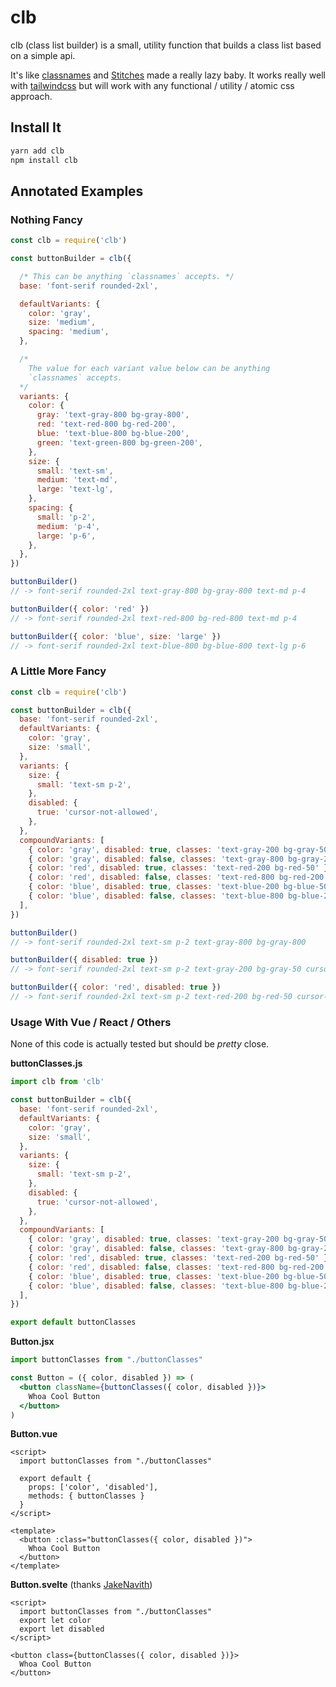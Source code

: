 # clb

clb (class list builder) is a small, utility function that builds a class list based on a simple api.

It's like [classnames](https://github.com/JedWatson/classnames) and [Stitches](https://stitches.dev/) made a really lazy baby. It works really well with [tailwindcss](https://tailwindcss.com/) but will work with any functional / utility / atomic css approach.

## Install It

```bash
yarn add clb
npm install clb
```

## Annotated Examples

### Nothing Fancy

```js
const clb = require('clb')

const buttonBuilder = clb({

  /* This can be anything `classnames` accepts. */
  base: 'font-serif rounded-2xl',

  defaultVariants: {
    color: 'gray',
    size: 'medium',
    spacing: 'medium',
  },

  /*
    The value for each variant value below can be anything
    `classnames` accepts.
  */
  variants: {
    color: {
      gray: 'text-gray-800 bg-gray-800',
      red: 'text-red-800 bg-red-200',
      blue: 'text-blue-800 bg-blue-200',
      green: 'text-green-800 bg-green-200',
    },
    size: {
      small: 'text-sm',
      medium: 'text-md',
      large: 'text-lg',
    },
    spacing: {
      small: 'p-2',
      medium: 'p-4',
      large: 'p-6',
    },
  },
})

buttonBuilder()
// -> font-serif rounded-2xl text-gray-800 bg-gray-800 text-md p-4

buttonBuilder({ color: 'red' })
// -> font-serif rounded-2xl text-red-800 bg-red-800 text-md p-4

buttonBuilder({ color: 'blue', size: 'large' })
// -> font-serif rounded-2xl text-blue-800 bg-blue-800 text-lg p-6
```

### A Little More Fancy

```js
const clb = require('clb')

const buttonBuilder = clb({
  base: 'font-serif rounded-2xl',
  defaultVariants: {
    color: 'gray',
    size: 'small',
  },
  variants: {
    size: {
      small: 'text-sm p-2',
    },
    disabled: {
      true: 'cursor-not-allowed',
    },
  },
  compoundVariants: [
    { color: 'gray', disabled: true, classes: 'text-gray-200 bg-gray-50' },
    { color: 'gray', disabled: false, classes: 'text-gray-800 bg-gray-200' },
    { color: 'red', disabled: true, classes: 'text-red-200 bg-red-50' },
    { color: 'red', disabled: false, classes: 'text-red-800 bg-red-200' },
    { color: 'blue', disabled: true, classes: 'text-blue-200 bg-blue-50' },
    { color: 'blue', disabled: false, classes: 'text-blue-800 bg-blue-200' },
  ],
})

buttonBuilder()
// -> font-serif rounded-2xl text-sm p-2 text-gray-800 bg-gray-800

buttonBuilder({ disabled: true })
// -> font-serif rounded-2xl text-sm p-2 text-gray-200 bg-gray-50 cursor-not-allowed

buttonBuilder({ color: 'red', disabled: true })
// -> font-serif rounded-2xl text-sm p-2 text-red-200 bg-red-50 cursor-not-allowed
```

### Usage With Vue / React / Others

None of this code is actually tested but should be *pretty* close.

**buttonClasses.js**
```js
import clb from 'clb'

const buttonBuilder = clb({
  base: 'font-serif rounded-2xl',
  defaultVariants: {
    color: 'gray',
    size: 'small',
  },
  variants: {
    size: {
      small: 'text-sm p-2',
    },
    disabled: {
      true: 'cursor-not-allowed',
    },
  },
  compoundVariants: [
    { color: 'gray', disabled: true, classes: 'text-gray-200 bg-gray-50' },
    { color: 'gray', disabled: false, classes: 'text-gray-800 bg-gray-200' },
    { color: 'red', disabled: true, classes: 'text-red-200 bg-red-50' },
    { color: 'red', disabled: false, classes: 'text-red-800 bg-red-200' },
    { color: 'blue', disabled: true, classes: 'text-blue-200 bg-blue-50' },
    { color: 'blue', disabled: false, classes: 'text-blue-800 bg-blue-200' },
  ],
})

export default buttonClasses
```

**Button.jsx**
```jsx
import buttonClasses from "./buttonClasses"

const Button = ({ color, disabled }) => (
  <button className={buttonClasses({ color, disabled })}>
    Whoa Cool Button
  </button>
)
```

**Button.vue**
```vue
<script>
  import buttonClasses from "./buttonClasses"

  export default {
    props: ['color', 'disabled'],
    methods: { buttonClasses }
  }
</script>

<template>
  <button :class="buttonClasses({ color, disabled })">
    Whoa Cool Button
  </button>
</template>
```

**Button.svelte** (thanks [JakeNavith](https://github.com/JakeNavith))
```svelte
<script>
  import buttonClasses from "./buttonClasses"
  export let color
  export let disabled
</script>

<button class={buttonClasses({ color, disabled })}>
  Whoa Cool Button
</button>
```

